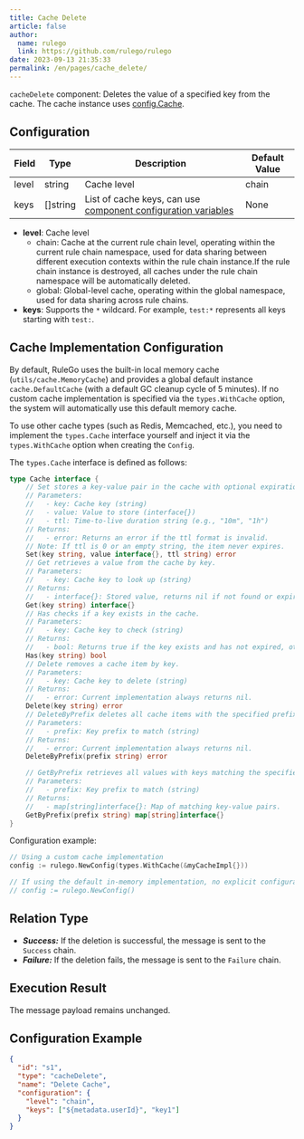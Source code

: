 ```yaml
---
title: Cache Delete
article: false
author:
  name: rulego
  link: https://github.com/rulego/rulego
date: 2023-09-13 21:35:33
permalink: /en/pages/cache_delete/
---
```


`cacheDelete` component: Deletes the value of a specified key from the cache.
The cache instance uses [config.Cache](/pages/d59341/#cache).

## Configuration

| Field         | Type       | Description                                                                        | Default Value   |
|---------------|------------|------------------------------------------------------------------------------------|-----------------|
| level         | string     | Cache level                                                                        | chain           |
| keys          | []string   | List of cache keys, can use [component configuration variables](/en/pages/baa05c/) | None            |

- **level**: Cache level
  - chain: Cache at the current rule chain level, operating within the current rule chain namespace, used for data sharing between different execution contexts within the rule chain instance.If the rule chain instance is destroyed, all caches under the rule chain namespace will be automatically deleted.
  - global: Global-level cache, operating within the global namespace, used for data sharing across rule chains.
- **keys**: Supports the `*` wildcard. For example, `test:*` represents all keys starting with `test:`.

## Cache Implementation Configuration

By default, RuleGo uses the built-in local memory cache (`utils/cache.MemoryCache`) and provides a global default instance `cache.DefaultCache` (with a default GC cleanup cycle of 5 minutes). If no custom cache implementation is specified via the `types.WithCache` option, the system will automatically use this default memory cache.

To use other cache types (such as Redis, Memcached, etc.), you need to implement the `types.Cache` interface yourself and inject it via the `types.WithCache` option when creating the `Config`.

The `types.Cache` interface is defined as follows:

```go
type Cache interface {  
	// Set stores a key-value pair in the cache with optional expiration time.
	// Parameters:
	//   - key: Cache key (string)
	//   - value: Value to store (interface{})
	//   - ttl: Time-to-live duration string (e.g., "10m", "1h")
	// Returns:
	//   - error: Returns an error if the ttl format is invalid.
	// Note: If ttl is 0 or an empty string, the item never expires.
	Set(key string, value interface{}, ttl string) error  
	// Get retrieves a value from the cache by key.
	// Parameters:
	//   - key: Cache key to look up (string)
	// Returns:
	//   - interface{}: Stored value, returns nil if not found or expired.
	Get(key string) interface{}  
	// Has checks if a key exists in the cache.
	// Parameters:
	//   - key: Cache key to check (string)
	// Returns:
	//   - bool: Returns true if the key exists and has not expired, otherwise false.
	Has(key string) bool  
	// Delete removes a cache item by key.
	// Parameters:
	//   - key: Cache key to delete (string)
	// Returns:
	//   - error: Current implementation always returns nil.
	Delete(key string) error  
	// DeleteByPrefix deletes all cache items with the specified prefix.
	// Parameters:
	//   - prefix: Key prefix to match (string)
	// Returns:
	//   - error: Current implementation always returns nil.
	DeleteByPrefix(prefix string) error  

	// GetByPrefix retrieves all values with keys matching the specified prefix.
	// Parameters:
	//   - prefix: Key prefix to match (string)
	// Returns:
	//   - map[string]interface{}: Map of matching key-value pairs.
	GetByPrefix(prefix string) map[string]interface{}  
}
```

Configuration example:

```go
// Using a custom cache implementation
config := rulego.NewConfig(types.WithCache(&myCacheImpl{}))

// If using the default in-memory implementation, no explicit configuration is needed. RuleGo will automatically use cache.DefaultCache.
// config := rulego.NewConfig()
```

## Relation Type

- ***Success:*** If the deletion is successful, the message is sent to the `Success` chain.
- ***Failure:*** If the deletion fails, the message is sent to the `Failure` chain.

## Execution Result

The message payload remains unchanged.

## Configuration Example

```json
{
  "id": "s1",
  "type": "cacheDelete",
  "name": "Delete Cache",
  "configuration": {
    "level": "chain",
    "keys": ["${metadata.userId}", "key1"]
  }
}
```